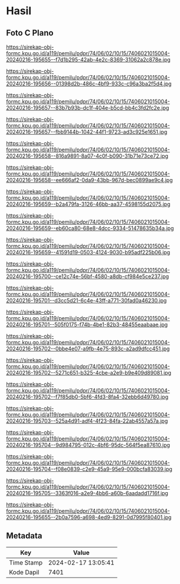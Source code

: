 # Hasil

## Foto C Plano

https://sirekap-obj-formc.kpu.go.id/a119/pemilu/pdpr/74/06/02/10/15/7406021015004-20240216-195655--f7d1b295-42ab-4e2c-8369-31062a2c878e.jpg

https://sirekap-obj-formc.kpu.go.id/a119/pemilu/pdpr/74/06/02/10/15/7406021015004-20240216-195656--01398d2b-486c-4bf9-933c-c96a3ba2f5d4.jpg

https://sirekap-obj-formc.kpu.go.id/a119/pemilu/pdpr/74/06/02/10/15/7406021015004-20240216-195657--83b7b93b-dc1f-404e-b5cd-bb4c3fd2fc2e.jpg

https://sirekap-obj-formc.kpu.go.id/a119/pemilu/pdpr/74/06/02/10/15/7406021015004-20240216-195657--fbb9144b-1042-44f1-9723-ad3c925e1651.jpg

https://sirekap-obj-formc.kpu.go.id/a119/pemilu/pdpr/74/06/02/10/15/7406021015004-20240216-195658--816a9891-8a07-4c0f-b090-31b71e73ce72.jpg

https://sirekap-obj-formc.kpu.go.id/a119/pemilu/pdpr/74/06/02/10/15/7406021015004-20240216-195658--ee666af2-0da9-43bb-967d-bec0899ae9c4.jpg

https://sirekap-obj-formc.kpu.go.id/a119/pemilu/pdpr/74/06/02/10/15/7406021015004-20240216-195659--b2a479fa-3126-46bb-aa37-4598155d2075.jpg

https://sirekap-obj-formc.kpu.go.id/a119/pemilu/pdpr/74/06/02/10/15/7406021015004-20240216-195659--eb60ca80-68e8-4dcc-9334-51478635b34a.jpg

https://sirekap-obj-formc.kpu.go.id/a119/pemilu/pdpr/74/06/02/10/15/7406021015004-20240216-195659--41591d19-0503-4124-9030-b95adf225b06.jpg

https://sirekap-obj-formc.kpu.go.id/a119/pemilu/pdpr/74/06/02/10/15/7406021015004-20240216-195700--ce12c74e-56bf-4580-a8db-cf984e5ce237.jpg

https://sirekap-obj-formc.kpu.go.id/a119/pemilu/pdpr/74/06/02/10/15/7406021015004-20240216-195701--d3cc5d21-6c4e-43ff-a771-30fad0a46230.jpg

https://sirekap-obj-formc.kpu.go.id/a119/pemilu/pdpr/74/06/02/10/15/7406021015004-20240216-195701--505f0175-f74b-4be1-82b3-48455eaabaae.jpg

https://sirekap-obj-formc.kpu.go.id/a119/pemilu/pdpr/74/06/02/10/15/7406021015004-20240216-195702--0bbe4e07-a9fb-4e75-893c-a2ad9dfcc451.jpg

https://sirekap-obj-formc.kpu.go.id/a119/pemilu/pdpr/74/06/02/10/15/7406021015004-20240216-195702--5271c651-b325-4cbe-a2e9-b9e409d89081.jpg

https://sirekap-obj-formc.kpu.go.id/a119/pemilu/pdpr/74/06/02/10/15/7406021015004-20240216-195702--f7f85db0-5bf6-4fd3-8fa4-32ebb6d49780.jpg

https://sirekap-obj-formc.kpu.go.id/a119/pemilu/pdpr/74/06/02/10/15/7406021015004-20240216-195703--525a4d91-adf4-4f23-84fa-22ab4557a57a.jpg

https://sirekap-obj-formc.kpu.go.id/a119/pemilu/pdpr/74/06/02/10/15/7406021015004-20240216-195704--9d984795-012c-4bf6-95dc-564f5ea87610.jpg

https://sirekap-obj-formc.kpu.go.id/a119/pemilu/pdpr/74/06/02/10/15/7406021015004-20240216-195704--f08e0839-c2e9-45a9-95e9-000bcfa83039.jpg

https://sirekap-obj-formc.kpu.go.id/a119/pemilu/pdpr/74/06/02/10/15/7406021015004-20240216-195705--3363f016-a2e9-4bb6-a60b-6aadadd1716f.jpg

https://sirekap-obj-formc.kpu.go.id/a119/pemilu/pdpr/74/06/02/10/15/7406021015004-20240216-195655--2b0a7596-a698-4ed9-8291-0d7995f80401.jpg


## Metadata

| Key        | Value               |
| ---------- | ------------------- |
| Time Stamp | 2024-02-17 13:05:41 |
| Kode Dapil | 7401                |



